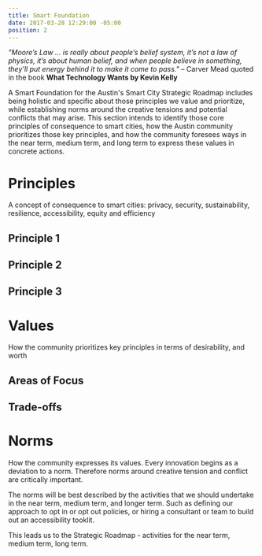 ```yaml
---
title: Smart Foundation
date: 2017-03-28 12:29:00 -05:00
position: 2
---
```


*"Moore’s Law ... is really about people’s belief system, it’s not a law of physics, it’s about human belief, and when people believe in something, they’ll put energy behind it to make it come to pass."* 
– Carver Mead quoted in the book **What Technology Wants by Kevin Kelly**

A Smart Foundation for the Austin's Smart City Strategic Roadmap includes being holistic and specific about those principles we value and prioritize, while establishing norms around the creative tensions and potential conflicts that may arise. This section intends to identify those core principles of consequence to smart cities, how the Austin community prioritizes those key principles, and how the community foresees ways in the near term, medium term, and long term to express these values in concrete actions.

# Principles

A concept of consequence to smart cities: privacy, security, sustainability, resilience, accessibility, equity and efficiency

## Principle 1

## Principle 2

## Principle 3

# Values

How the community prioritizes key principles in terms of desirability, and worth

## Areas of Focus

## Trade-offs

# Norms

How the community expresses its values. Every innovation begins as a deviation to a norm. Therefore norms around creative tension and conflict are critically important.

The norms will be best described by the activities that we should undertake in the near term, medium term, and longer term. Such as defining our approach to opt in or opt out policies, or hiring a consultant or team to build out an accessibility tooklit.

This leads us to the Strategic Roadmap - activities for the near term, medium term, long term.